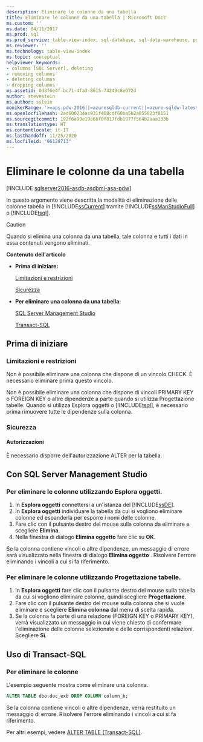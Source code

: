 ```yaml
---
description: Eliminare le colonne da una tabella
title: Eliminare le colonne da una tabella | Microsoft Docs
ms.custom: ''
ms.date: 04/11/2017
ms.prod: sql
ms.prod_service: table-view-index, sql-database, sql-data-warehouse, pdw
ms.reviewer: ''
ms.technology: table-view-index
ms.topic: conceptual
helpviewer_keywords:
- columns [SQL Server], deleting
- removing columns
- deleting columns
- dropping columns
ms.assetid: 0d8f6e4f-bc71-4fa3-8615-74249c8e072d
author: stevestein
ms.author: sstein
monikerRange: '>=aps-pdw-2016||=azuresqldb-current||=azure-sqldw-latest||>=sql-server-2016||=sqlallproducts-allversions||>=sql-server-linux-2017||=azuresqldb-mi-current'
ms.openlocfilehash: 2ad600234ac931f408cdf60ba5b2a855823f8151
ms.sourcegitcommit: 192f6a99e19e66f0f817fdb1977f564b2aaa133b
ms.translationtype: HT
ms.contentlocale: it-IT
ms.lasthandoff: 11/25/2020
ms.locfileid: "96128713"
---
```

# <a name="delete-columns-from-a-table"></a>Eliminare le colonne da una tabella

[!INCLUDE [sqlserver2016-asdb-asdbmi-asa-pdw](../../includes/applies-to-version/sqlserver2016-asdb-asdbmi-asa-pdw.md)]

In questo argomento viene descritta la modalità di eliminazione delle colonne tabella in [!INCLUDE[ssCurrent](../../includes/sscurrent-md.md)] tramite [!INCLUDE[ssManStudioFull](../../includes/ssmanstudiofull-md.md)] o [!INCLUDE[tsql](../../includes/tsql-md.md)].

> [!CAUTION]
> Quando si elimina una colonna da una tabella, tale colonna e tutti i dati in essa contenuti vengono eliminati.

 **Contenuto dell'articolo**

- **Prima di iniziare:**

   [Limitazioni e restrizioni](#Restrictions)

   [Sicurezza](#Security)

- **Per eliminare una colonna da una tabella:**

   [SQL Server Management Studio](#SSMSProcedure)

   [Transact-SQL](#TsqlProcedure)

## <a name="before-you-begin"></a><a name="BeforeYouBegin"></a> Prima di iniziare

### <a name="limitations-and-restrictions"></a><a name="Restrictions"></a> Limitazioni e restrizioni

Non è possibile eliminare una colonna che dispone di un vincolo CHECK. È necessario eliminare prima questo vincolo.

Non è possibile eliminare una colonna che dispone di vincoli PRIMARY KEY o FOREIGN KEY o altre dipendenze a parte quando si utilizza Progettazione tabelle. Quando si utilizza Esplora oggetti o [!INCLUDE[tsql](../../includes/tsql-md.md)], è necessario prima rimuovere tutte le dipendenze sulla colonna.

### <a name="security"></a><a name="Security"></a> Sicurezza

#### <a name="permissions"></a><a name="Permissions"></a> Autorizzazioni

È necessario disporre dell'autorizzazione ALTER per la tabella.

## <a name="using-sql-server-management-studio"></a><a name="SSMSProcedure"></a> Con SQL Server Management Studio

### <a name="to-delete-columns-by-using-object-explorer"></a>Per eliminare le colonne utilizzando Esplora oggetti.

1. In **Esplora oggetti** connettersi a un'istanza del [!INCLUDE[ssDE](../../includes/ssde-md.md)].
2. In **Esplora oggetti** individuare la tabella da cui si vogliono eliminare colonne ed espanderla per esporre i nomi delle colonne.
3. Fare clic con il pulsante destro del mouse sulla colonna da eliminare e scegliere **Elimina**.
4. Nella finestra di dialogo **Elimina oggetto** fare clic su **OK**.

Se la colonna contiene vincoli o altre dipendenze, un messaggio di errore sarà visualizzato nella finestra di dialogo **Elimina oggetto** . Risolvere l'errore eliminando i vincoli a cui si fa riferimento.

### <a name="to-delete-columns-by-using-table-designer"></a>Per eliminare le colonne utilizzando Progettazione tabelle.

1. In **Esplora oggetti** fare clic con il pulsante destro del mouse sulla tabella da cui si vogliono eliminare colonne, quindi scegliere **Progettazione**.
2. Fare clic con il pulsante destro del mouse sulla colonna che si vuole eliminare e scegliere **Elimina colonna** dal menu di scelta rapida.
3. Se la colonna fa parte di una relazione (FOREIGN KEY o PRIMARY KEY), verrà visualizzato un messaggio in cui viene chiesto di confermare l'eliminazione delle colonne selezionate e delle corrispondenti relazioni. Scegliere **Sì**.

## <a name="using-transact-sql"></a><a name="TsqlProcedure"></a> Uso di Transact-SQL

### <a name="to-delete-columns"></a>Per eliminare le colonne

L'esempio seguente mostra come eliminare una colonna.

```sql
ALTER TABLE dbo.doc_exb DROP COLUMN column_b;
```

Se la colonna contiene vincoli o altre dipendenze, verrà restituito un messaggio di errore. Risolvere l'errore eliminando i vincoli a cui si fa riferimento.

Per altri esempi, vedere [ALTER TABLE &#40;Transact-SQL&#41;](../../t-sql/statements/alter-table-transact-sql.md).

## <a name="FollowUp"></a>
